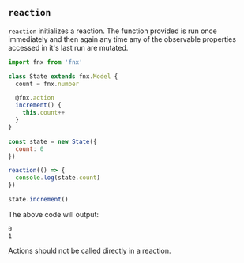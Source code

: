 ## `reaction`

`reaction` initializes a reaction. The function provided is run once immediately and then again any
time any of the observable properties accessed in it's last run are mutated.

```javascript
import fnx from 'fnx'

class State extends fnx.Model {
  count = fnx.number

  @fnx.action
  increment() {
    this.count++
  }
}

const state = new State({
  count: 0
})

reaction(() => {
  console.log(state.count)
})

state.increment()
```

The above code will output:
```
0
1
```

Actions should not be called directly in a reaction.
